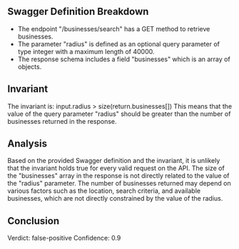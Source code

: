 ## Swagger Definition Breakdown
- The endpoint "/businesses/search" has a GET method to retrieve businesses.
- The parameter "radius" is defined as an optional query parameter of type integer with a maximum length of 40000.
- The response schema includes a field "businesses" which is an array of objects.

## Invariant
The invariant is: input.radius > size(return.businesses[])
This means that the value of the query parameter "radius" should be greater than the number of businesses returned in the response.

## Analysis
Based on the provided Swagger definition and the invariant, it is unlikely that the invariant holds true for every valid request on the API. The size of the "businesses" array in the response is not directly related to the value of the "radius" parameter. The number of businesses returned may depend on various factors such as the location, search criteria, and available businesses, which are not directly constrained by the value of the radius.

## Conclusion
Verdict: false-positive
Confidence: 0.9
